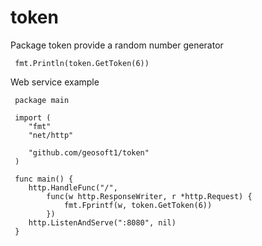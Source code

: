 token
====

Package token provide a random number generator

     fmt.Println(token.GetToken(6))

Web service example

     package main
     
     import (
     	"fmt"
     	"net/http"
     
     	"github.com/geosoft1/token"
     )
     
     func main() {
     	http.HandleFunc("/",
     		func(w http.ResponseWriter, r *http.Request) {
     			fmt.Fprintf(w, token.GetToken(6))
     		})
     	http.ListenAndServe(":8080", nil)
     }
